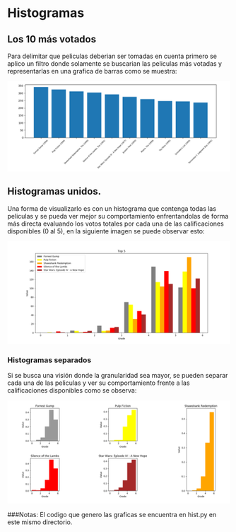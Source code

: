 # Histogramas


## Los 10 más votados

Para delimitar que peliculas deberian ser tomadas en cuenta primero se aplico un filtro donde solamente se buscarian las peliculas más votadas y representarlas en una grafica de barras como se muestra:

![alt text](https://github.com/drefk99/pythonClass/blob/master/histogram/best_10.png)

## Histogramas unidos.

Una forma de visualizarlo es con un histograma que contenga todas las peliculas y se pueda ver mejor su comportamiento enfrentandolas de forma más directa evaluando los votos totales por cada una de las calificaciones disponibles (0 al 5), en la siguiente imagen se puede observar esto:

![alt text](https://github.com/drefk99/pythonClass/blob/master/histogram/united_graphs.png)

### Histogramas separados

Si se busca una visión donde la granularidad sea mayor, se pueden separar cada una de las peliculas y ver su comportamiento frente a las calificaciones disponibles como se observa:

![alt text](https://github.com/drefk99/pythonClass/blob/master/histogram/separate_hist.png)

###Notas:
El codigo que genero las graficas se encuentra en hist.py en este mismo directorio.
